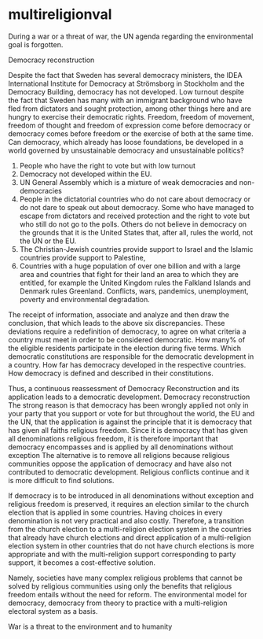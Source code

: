 # multireligionval
During a war or a threat of war, the UN agenda regarding the environmental goal is forgotten.

Democracy reconstruction

Despite the fact that Sweden has several democracy ministers, the IDEA International Institute for Democracy at Strömsborg in Stockholm and the Democracy Building, democracy has not developed. Low turnout despite the fact that Sweden has many with an immigrant background who have fled from dictators and sought protection, among other things here and are hungry to exercise their democratic rights.
Freedom, freedom of movement, freedom of thought and freedom of expression come before democracy or democracy comes before freedom or the exercise of both at the same time.
Can democracy, which already has loose foundations, be developed in a world governed by unsustainable democracy and unsustainable politics?
1) People who have the right to vote but with low turnout
2) Democracy not developed within the EU.
3) UN General Assembly which is a mixture of weak democracies and non-democracies
4) People in the dictatorial countries who do not care about democracy or do not dare to speak out about democracy. Some who have managed to escape from dictators and received protection and the right to vote but who still do not go to the polls. Others do not believe in democracy on the grounds that it is the United States that, after all, rules the world, not the UN or the EU.
5) The Christian-Jewish countries provide support to Israel and the Islamic countries provide support to Palestine,
6) Countries with a huge population of over one billion and with a large area and countries that fight for their land an area to which they are entitled, for example the United Kingdom rules the Falkland Islands and Denmark rules Greenland. Conflicts, wars, pandemics, unemployment, poverty and environmental degradation.

The receipt of information, associate and analyze and then draw the conclusion, that which leads to the above six discrepancies. These deviations require a redefinition of democracy, to agree on what criteria a country must meet in order to be considered democratic. How many% of the eligible residents participate in the election during five terms. Which democratic constitutions are responsible for the democratic development in a country. How far has democracy developed in the respective countries. How democracy is defined and described in their constitutions.

Thus, a continuous reassessment of Democracy Reconstruction and its application leads to a democratic development.
Democracy reconstruction
The strong reason is that democracy has been wrongly applied not only in your party that you support or vote for but throughout the world, the EU and the UN, that the application is against the principle that it is democracy that has given all faiths religious freedom.
Since it is democracy that has given all denominations religious freedom, it is therefore important that democracy encompasses and is applied by all denominations without exception
The alternative is to remove all religions because religious communities oppose the application of democracy and have also not contributed to democratic development. Religious conflicts continue and it is more difficult to find solutions.

If democracy is to be introduced in all denominations without exception and religious freedom is preserved, it requires an election similar to the church election that is applied in some countries. Having choices in every denomination is not very practical and also costly.
Therefore, a transition from the church election to a multi-religion election system in the countries that already have church elections and direct application of a multi-religion election system in other countries that do not have church elections is more appropriate and with the multi-religion support corresponding to party support, it becomes a cost-effective solution.

Namely, societies have many complex religious problems that cannot be solved by religious communities using only the benefits that religious freedom entails without the need for reform.
The environmental model for democracy, democracy from theory to practice with a multi-religion electoral system as a basis.

War is a threat to the environment and to humanity
